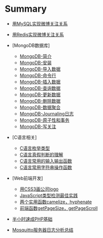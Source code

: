 # Summary

* [用MySQL实现微博关注关系](./blog/20150619-weibo-follow.md)
* [用Redis实现微博关注关系](./blog/20150702-weibo-redis-follow.md)

* [MongoDB数据库]
	* [MongoDB-简介](./blog/mongodb/introduction.md)
	* [MongoDB-安装](./blog/mongodb/install.md)
	* [MongoDB-导入数据](./blog/mongodb/import.md)
	* [MongoDB-命令行](./blog/mongodb/shell.md)
	* [MongoDB-插入数据](./blog/mongodb/insert.md)
	* [MongoDB-查询数据](./blog/mongodb/query.md)
	* [MongoDB-更新数据](./blog/mongodb/update.md)
	* [MongoDB-删除数据](./blog/mongodb/remove.md)
	* [MongoDB-数据聚合](./blog/mongodb/aggregation.md)
	* [MongoDB-Journaling日志](./blog/mongodb/journal.md)
	* [MongoDB-原子性和事务](./blog/mongodb/transactions.md)
	* [MongoDB-写关注](./blog/mongodb/write-concern.md)

* [C语言相关]
	* [C语言枚举类型](./blog/clang/20150610-enum.md)
	* [C语言真假判断的理解](./blog/clang/20150608-true-false.md)
	* [C语言常用的输入输出函数](./blog/clang/20150604-input-ouput.md)
	* [C语言常用字符串操作函数](./blog/clang/20150607-string-fuc.md)

* [Web前端开发]
	* [用CSS3画公司logo](./blog/webfront/20150606-css3-draw-logo.md)
	* [JavaScript类型检测最佳实践](./blog/webfront/20150603-type-check.md)
	* [两个实用函数camelize，hyphenate](./blog/webfront/20150602-hyphenate.md)
	* [前端函数getPageSize，getPageScroll](./blog/webfront/20150601-getpagesize.md)

* [半小时速成PHP基础](./blog/20150605-php-tutor.md)
* [Mosquitto服务器日志分析总结](./blog/20150611-mosquitto-log.md)
